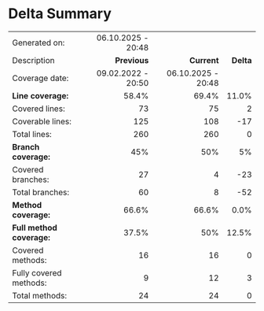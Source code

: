 # Delta Summary
|||||
|:---|---:|---:|---:|
| Generated on: | 06.10.2025 - 20:48 | | |
| Description | **Previous** | **Current** | **Delta** |
| Coverage date: | 09.02.2022 - 20:50 | 06.10.2025 - 20:48 | |
| **Line coverage:** | 58.4% | 69.4% | 11.0% |
| Covered lines: | 73 | 75 | 2 |
| Coverable lines: | 125 | 108 | -17 |
| Total lines: | 260 | 260 | 0 |
| **Branch coverage:** | 45% | 50% | 5% |
| Covered branches: | 27 | 4 | -23 |
| Total branches: | 60 | 8 | -52 |
| **Method coverage:** | 66.6% | 66.6% | 0.0% |
| **Full method coverage:** | 37.5% | 50% | 12.5% |
| Covered methods: | 16 | 16 | 0 |
| Fully covered methods: | 9 | 12 | 3 |
| Total methods: | 24 | 24 | 0 |

